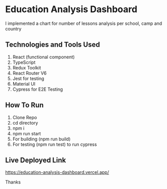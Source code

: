 # Education Analysis Dashboard

I implemented a chart for number of lessons analysis per school, camp and country

## Technologies and Tools Used

1.  React (functional component)
2.  TypeScript
3.  Redux Toolkit
4.  React Router V6
5.  Jest for testing
6.  Material UI
7.  Cypress for E2E Testing

## How To Run

1. Clone Repo
2. cd directory
3. npm i
4. npm run start
5. For building (npm run build)
6. For testing (npm run test) to run cypress

## Live Deployed Link

https://education-analysis-dashboard.vercel.app/

Thanks
